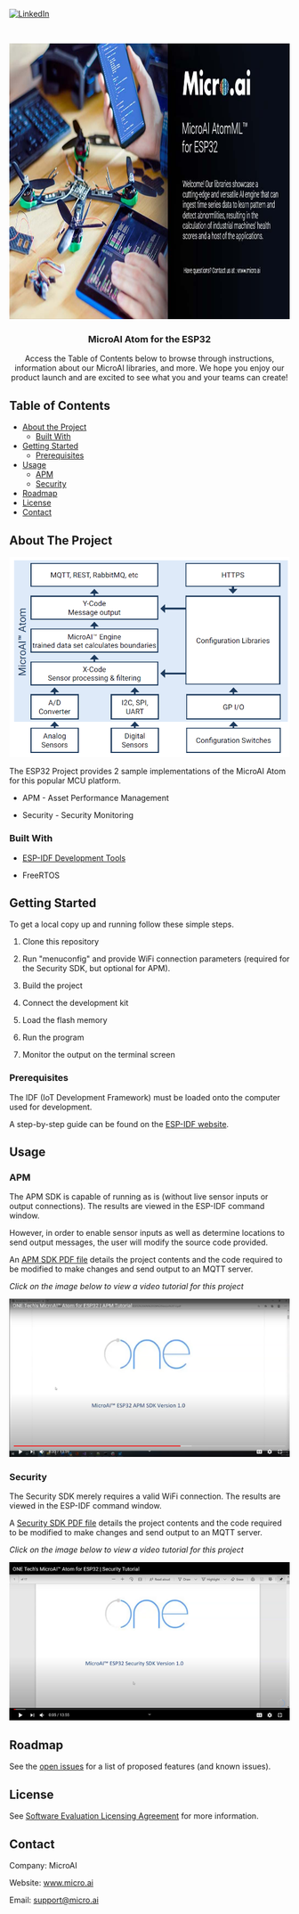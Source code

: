 <!-- PROJECT SHIELDS -->
<!--
-->
[![LinkedIn][linkedin-shield]](https://www.linkedin.com/company/27247876)



<!-- PROJECT LOGO -->
<br />
<p align="center">
  <a href="https://github.com/github_username/repo_name">
    <img src="Images/atom-ESP32.jpg" alt="Logo" width="1000" height="495">
  </a>

  <h3 align="center">MicroAI Atom for the ESP32</h3>

  <p align="center">
    Access the Table of Contents below to browse through instructions, information about our MicroAI libraries, and more. We hope you enjoy our product launch and are excited to see what you and your teams can create!
    <br />
    



<!-- TABLE OF CONTENTS -->
## Table of Contents

* [About the Project](#about-the-project)
  * [Built With](#built-with)
* [Getting Started](#getting-started)
  * [Prerequisites](#prerequisites)
* [Usage](#usage)
  * [APM](#apm)
  * [Security](#security)
* [Roadmap](#roadmap)
* [License](#license)
* [Contact](#contact)




<!-- ABOUT THE PROJECT -->
## About The Project

![Product Name Screen Shot][product-screenshot]



The ESP32 Project provides 2 sample implementations of the MicroAI Atom for this popular MCU platform.

* APM - Asset Performance Management

* Security - Security Monitoring




### Built With

* [ESP-IDF Development Tools](https://docs.espressif.com/projects/esp-idf/en/latest/esp32/get-started/index.html#)

* FreeRTOS



<!-- GETTING STARTED -->
## Getting Started

To get a local copy up and running follow these simple steps.

1. Clone this repository

2. Run "menuconfig" and provide WiFi connection parameters (required for the Security SDK, but optional for APM).

3. Build the project

4. Connect the development kit

5. Load the flash memory

6. Run the program

7. Monitor the output on the terminal screen


### Prerequisites

The IDF (IoT Development Framework) must be loaded onto the computer used for development. 

A step-by-step guide can be found on the [ESP-IDF website](https://docs.espressif.com/projects/esp-idf/en/latest/esp32/get-started/#installation-step-by-step).


<!-- USAGE EXAMPLES -->
## Usage


### APM
The APM SDK is capable of running as is (without live sensor inputs or output connections).  The results are viewed in the ESP-IDF command window. 

However, in order to enable sensor inputs as well as determine locations to send output messages, the user will modify the source code provided.  

An [APM SDK PDF file](APM/microAI%20ESP32%20APM%20SDK%20Version%201.0.pdf) details the project contents and the code required to be modified to make changes and send output to an MQTT server.

_Click on the image below to view a video tutorial for this project_

[![Tutorial Video](Images/ESP32%20APM%20Intro%20Tutorial.png)](https://youtu.be/Mb70OkJlSVY "Click to watch video")



### Security
The Security SDK merely requires a valid WiFi connection.  The results are viewed in the ESP-IDF command window. 

A [Security SDK PDF file](Security/microAI%20ESP32%20Security%20SDK%20Version%201.0.pdf) details the project contents and the code required to be modified to make changes and send output to an MQTT server.

_Click on the image below to view a video tutorial for this project_

[![Tutorial Video](Images/ESP32%20Security%20Intro%20Tutorial.png)](https://youtu.be/vF6ka6eDszo "Click to watch video")


<!-- ROADMAP -->
## Roadmap

See the [open issues](https://github.com/ONE-Tech-Inc/MicroAI-Atom-ESP32/issues) for a list of proposed features (and known issues).


<!-- LICENSE -->
## License

See  [Software Evaluation Licensing Agreement](MicroAI%20Atom%20Evaluation%20License%20Agreement.pdf)  for more information.



<!-- CONTACT -->
## Contact

Company: MicroAI

Website: www.micro.ai

Email: support@micro.ai





<!-- MARKDOWN LINKS & IMAGES -->
<!-- https://www.markdownguide.org/basic-syntax/#reference-style-links -->
[contributors-shield]: https://img.shields.io/github/contributors/github_username/repo.svg?style=flat-square
[contributors-url]: https://github.com/github_username/repo/graphs/contributors
[forks-shield]: https://img.shields.io/github/forks/github_username/repo.svg?style=flat-square
[forks-url]: https://github.com/github_username/repo/network/members
[stars-shield]: https://img.shields.io/github/stars/github_username/repo.svg?style=flat-square
[stars-url]: https://github.com/github_username/repo/stargazers
[issues-shield]: https://img.shields.io/github/issues/github_username/repo.svg?style=flat-square
[issues-url]: https://github.com/github_username/repo/issues
[license-shield]: https://img.shields.io/github/license/github_username/repo.svg?style=flat-square
[license-url]: https://github.com/github_username/repo/blob/master/LICENSE.txt
[linkedin-shield]: https://img.shields.io/badge/-LinkedIn-black.svg?style=flat-square&logo=linkedin&colorB=555
[linkedin-url]: https://linkedin.com/in/github_username
[product-screenshot]: Images/Overview.png

